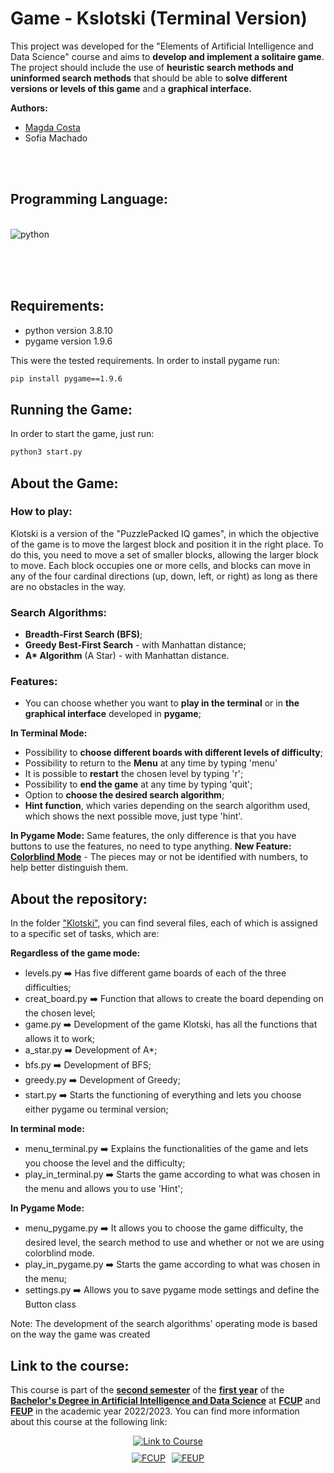 # Game - Kslotski (Terminal Version)

This project was developed for the "Elements of Artificial Intelligence and Data Science" course and aims to **develop and implement a solitaire game**. The project should include the use of **heuristic search methods and uninformed search methods** that should be able to **solve different versions or levels of this game** and a **graphical interface.**

**Authors:**
- [Magda Costa](https://github.com/Maguids)
- Sofia Machado



<br></br>
## Programming Language:

<div style = "display: inline_block"><br/>
  <img align="center" alt="python" src="https://img.shields.io/badge/Python-3776AB?style=for-the-badge&logo=python&logoColor=white" />
</div><br/>

<br></br>
## Requirements:

- python version 3.8.10
- pygame version 1.9.6

This were the tested requirements.
In order to install pygame run:
```bash 
pip install pygame==1.9.6
```

## Running the Game:
In order to start the game, just run:

```bash 
python3 start.py
```

## About the Game:

### How to play:
Klotski is a version of the "PuzzlePacked IQ games", in which the objective of the game is to move the largest block and position it in the right place. To do this, you need to move a set of smaller blocks, allowing the larger block to move. Each block occupies one or more cells, and blocks can move in any of the four cardinal directions (up, down, left, or right) as long as there are no obstacles in the way.

### Search Algorithms:
- **Breadth-First Search (BFS)**;
- **Greedy Best-First Search** - with Manhattan distance;
- **A\* Algorithm** (A Star) - with Manhattan distance.

### Features:
- You can choose whether you want to **play in the terminal** or in **the graphical interface** developed in **pygame**;

**In Terminal Mode:**
- Possibility to **choose different boards with different levels of difficulty**;
- Possibility to return to the **Menu** at any time by typing 'menu'
- It is possible to **restart** the chosen level by typing 'r';
- Possibility to **end the game** at any time by typing 'quit';
- Option to **choose the desired search algorithm**;
- **Hint function**, which varies depending on the search algorithm used, which shows the next possible move, just type 'hint'.

**In Pygame Mode:**
Same features, the only difference is that you have buttons to use the features, no need to type anything.
**New Feature:** **<u>Colorblind Mode</u>** - The pieces may or not be identified with numbers, to help better distinguish them.

## About the repository:
In the folder <u>"Klotski"</u>, you can find several files, each of which is assigned to a specific set of tasks, which are:

**Regardless of the game mode:**
- levels.py ➡️ Has five different game boards of each of the three difficulties;
- creat_board.py ➡️ Function that allows to create the board depending on the chosen level;
- game.py ➡️ Development of the game Klotski, has all the functions that allows it to work; 
- a_star.py ➡️ Development of A*;
- bfs.py ➡️ Development of BFS;
- greedy.py ➡️ Development of Greedy;
- start.py ➡️ Starts the functioning of everything and lets you choose either pygame ou terminal version;

**In terminal mode:**
- menu_terminal.py ➡️ Explains the functionalities of the game and lets you choose the level and the difficulty;
- play_in_terminal.py ➡️ Starts the game according to what was chosen in the menu and allows you to use 'Hint';

**In Pygame Mode:**
- menu_pygame.py ➡️ It allows you to choose the game difficulty, the desired level, the search method to use and whether or not we are using colorblind mode.
- play_in_pygame.py ➡️ Starts the game according to what was chosen in the menu;
- settings.py ➡️ Allows you to save pygame mode settings and define the Button class

Note: The development of the search algorithms' operating mode is based on the way the game was created


## Link to the course: 

This course is part of the **<u>second semester</u>** of the **<u>first year</u>** of the **<u>Bachelor's Degree in Artificial Intelligence and Data Science</u>** at **<u>FCUP</u>** and **<u>FEUP</u>** in the academic year 2022/2023. You can find more information about this course at the following link:

<div style="display: flex; flex-direction: column; align-items: center; gap: 10px;">
  <a href="hhttps://sigarra.up.pt/fcup/pt/UCURR_GERAL.FICHA_UC_VIEW?pv_ocorrencia_id=507945">
    <img alt="Link to Course" src="https://img.shields.io/badge/Link_to_Course-0077B5?style=for-the-badge&logo=logoColor=white" />
  </a>

  <div style="display: flex; gap: 10px; justify-content: center;">
    <a href="https://sigarra.up.pt/fcup/pt/web_page.inicial">
      <img alt="FCUP" src="https://img.shields.io/badge/FCUP-808080?style=for-the-badge&logo=logoColor=grey" />
    </a>
    <a href="https://sigarra.up.pt/feup/pt/web_page.inicial">
      <img alt="FEUP" src="https://img.shields.io/badge/FEUP-808080?style=for-the-badge&logo=logoColor=grey" />
    </a>
  </div>
</div>
